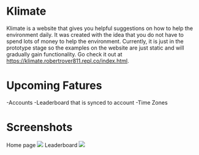 # Klimate
Klimate is a website that gives you helpful suggestions on how to help the environment daily. It  was created with the idea that you do not have to spend lots of money to help the environment. Currently, it is just in the prototype stage so the examples on the website are just static and will gradually gain functionality. Go check it out at https://klimate.robertrover811.repl.co/index.html.

# Upcoming Fatures
-Accounts
-Leaderboard that is synced to account
-Time Zones

# Screenshots
Home page
<img src="https://cdn.discordapp.com/attachments/811104542959468544/815676653187235941/Screenshot_2021-02-28_120659.png">
Leaderboard
<img src="https://media.discordapp.net/attachments/811104542959468544/815676674058223636/Screenshot_2021-02-28_120731.png?width=777&height=437">
